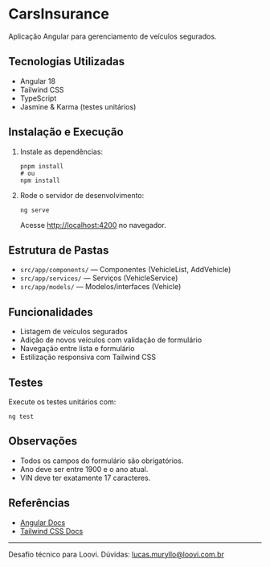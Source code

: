 # CarsInsurance

Aplicação Angular para gerenciamento de veículos segurados.

## Tecnologias Utilizadas
- Angular 18
- Tailwind CSS
- TypeScript
- Jasmine & Karma (testes unitários)

## Instalação e Execução

1. Instale as dependências:
   ```
   pnpm install
   # ou
   npm install
   ```

2. Rode o servidor de desenvolvimento:
   ```
   ng serve
   ```
   Acesse [http://localhost:4200](http://localhost:4200) no navegador.

## Estrutura de Pastas
- `src/app/components/` — Componentes (VehicleList, AddVehicle)
- `src/app/services/` — Serviços (VehicleService)
- `src/app/models/` — Modelos/interfaces (Vehicle)

## Funcionalidades
- Listagem de veículos segurados
- Adição de novos veículos com validação de formulário
- Navegação entre lista e formulário
- Estilização responsiva com Tailwind CSS

## Testes
Execute os testes unitários com:
```
ng test
```

## Observações
- Todos os campos do formulário são obrigatórios.
- Ano deve ser entre 1900 e o ano atual.
- VIN deve ter exatamente 17 caracteres.

## Referências
- [Angular Docs](https://angular.io/docs)
- [Tailwind CSS Docs](https://tailwindcss.com/docs)

---
Desafio técnico para Loovi. Dúvidas: lucas.muryllo@loovi.com.br
